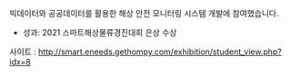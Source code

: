 
빅데이터와 공공데이터를 활용한 해상 안전 모니터링 시스템 개발에 참여했습니다.

* 성과: 2021 스마트해상물류경진대회 은상 수상

사이트 : http://smart.eneeds.gethompy.com/exhibition/student_view.php?idx=8
